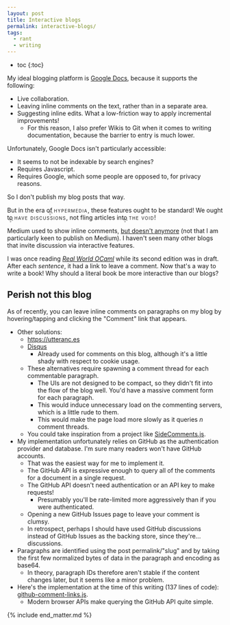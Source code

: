 ```yaml
---
layout: post
title: Interactive blogs
permalink: interactive-blogs/
tags:
  - rant
  - writing
---
```


* toc
{:toc}

My ideal blogging platform is [Google Docs](https://www.google.com/docs), because it supports the following:

- Live collaboration.
- Leaving inline comments on the text, rather than in a separate area.
- Suggesting inline edits. What a low-friction way to apply incremental improvements!
    - For this reason, I also prefer Wikis to Git when it comes to writing documentation, because the barrier to entry is much lower.

Unfortunately, Google Docs isn't particularly accessible:

- It seems to not be indexable by search engines?
- Requires Javascript.
- Requires Google, which some people are opposed to, for privacy reasons.

So I don't publish my blog posts that way.

<style type="text/css">
@keyframes hypermedia {
  0%, 100% {
    left: -1em;
    top: 0.4em;
    z-index: 1;
    font-size: normal;
  }
  
  25% {
    font-size: 1.3em;
  }
  
  75% {
    font-size: 0.7em;
  }

  50% {
    left: 97%;
    top: -0.6em;
    z-index: 1;
    font-size: normal;
  }
  
  51%, 99% {
    z-index: -1;
  }
}

.hypermedia {
  letter-spacing: 0.1em;
  position: relative;
  font-variant: small-caps;
}

.hypermedia::before {
  content: "✨";
  position: absolute;
  animation-name: hypermedia;
  animation-duration: 6s;
  animation-iteration-count: infinite;
  animation-timing-function: ease-in-out;
}
</style>

But in the era of <span class="hypermedia">hypermedia</span>, these features ought to be standard! We ought to <span class="hypermedia">have&nbsp;discussions</span>, not fling articles into <span class="hypermedia">the&nbsp;void</span>!

Medium used to show inline comments, [but doesn't anymore](https://medium.com/@jashan/how-to-make-the-best-of-a-broken-commenting-system-113c8cc1fe71) (not that I am particularly keen to publish on Medium). I haven't seen many other blogs that invite discussion via interactive features.

I was once reading [*Real World OCaml*](https://dev.realworldocaml.org/) while its second edition was in draft. After each *sentence*, it had a link to leave a comment. Now that's a way to write a book! Why should a literal book be more interactive than our blogs?

## Perish not this blog

As of recently, you can leave inline comments on paragraphs on my blog by hovering/tapping and clicking the "Comment" link that appears.

- Other solutions:
  - <https://utteranc.es>
  - [Disqus](https://disqus.com/)
    - Already used for comments on this blog, although it's a little shady with respect to cookie usage.
  - These alternatives require spawning a comment thread for each commentable paragraph.
    - The UIs are not designed to be compact, so they didn't fit into the flow of the blog well. You'd have a massive comment form for each paragraph.
    - This would induce unnecessary load on the commenting servers, which is a little rude to them.
    - This would make the page load more slowly as it queries *n* comment threads.
  - You could take inspiration from a project like [SideComments.js](https://aroc.github.io/side-comments-demo/).
- My implementation unfortunately relies on GitHub as the authentication provider and database. I'm sure many readers won't have GitHub accounts.
  - That was the easiest way for me to implement it.
  - The GitHub API is expressive enough to query all of the comments for a document in a single request.
  - The GitHub API doesn't need authentication or an API key to make requests!
    - Presumably you'll be rate-limited more aggressively than if you were authenticated.
  - Opening a new GitHub Issues page to leave your comment is clumsy.
  - In retrospect, perhaps I should have used GitHub discussions instead of GitHub Issues as the backing store, since they're... discussions.
- Paragraphs are identified using the post permalink/"slug" and by taking the first few normalized bytes of data in the paragraph and encoding as base64.
  - In theory, paragraph IDs therefore aren't stable if the content changes later, but it seems like a minor problem.
- Here's the implementation at the time of this writing (137 lines of code): [github-comment-links.js](https://github.com/arxanas/blog/blob/c34f0e18b81ed1d1b22636eaef2cabe7b6afd77e/scripts/github-comment-links.js).
  - Modern browser APIs make querying the GitHub API quite simple.

{% include end_matter.md %}
